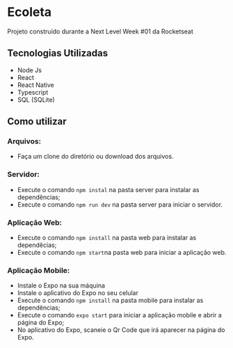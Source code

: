 # Ecoleta
Projeto construído durante a Next Level Week #01 da Rocketseat

## Tecnologias Utilizadas
- Node Js
- React
- React Native
- Typescript
- SQL (SQLite)

## Como utilizar

### Arquivos:
- Faça um clone do diretório ou download dos arquivos.

### Servidor:
- Execute o comando ```npm instal``` na pasta server para instalar as dependências;
- Execute o comando ```npm run dev``` na pasta server para iniciar o servidor.

### Aplicação Web:
- Execute o comando ```npm install``` na pasta web para instalar as dependêcias;
- Execute o comando ```npm start```na pasta web para iniciar a aplicação web.

### Aplicação Mobile:
- Instale o Expo na sua máquina
- Instale o aplicativo do Expo no seu celular
- Execute o comando ```npm install``` na pasta mobile para instalar as dependências;
- Execute o comando ```expo start``` para iniciar a aplicação mobile e abrir a página do Expo;
- No aplicativo do Expo, scaneie o Qr Code que irá aparecer na página do Expo.
